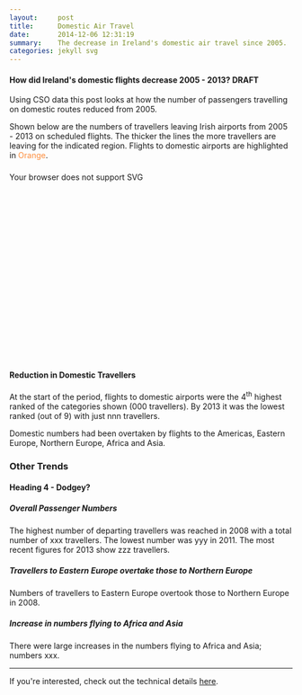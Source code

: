 ```yaml
---
layout:     post
title:      Domestic Air Travel
date:       2014-12-06 12:31:19
summary:    The decrease in Ireland's domestic air travel since 2005.
categories: jekyll svg
---
```


<head>
  <style>
  .svg-container_16-9 { 
    display: inline-block;
    position: relative;
    width: 100%;
    padding-bottom: 56.25%; 
    vertical-align: middle; 
    overflow: hidden;
    margin-top: 0.5rem;
    margin-bottom: 2rem;
  }

  .svg-container_sq { 
    display: inline-block;
    position: relative;
    width: 100%;
    padding-bottom: 100%; 
    vertical-align: middle; 
    overflow: hidden; 
  } 

  .svg-content { 
    display: inline-block;
    position: absolute;
    top: 0;
    left: 0;
  }
  </style>
</head>

#### How did Ireland's domestic flights decrease 2005 - 2013? DRAFT

Using CSO data this post looks at how the number of passengers travelling on domestic routes reduced from 2005.

Shown below are the numbers of travellers leaving Irish airports from 2005 - 2013 on scheduled flights. The thicker the lines the more travellers are leaving for the indicated region. Flights to domestic airports are highlighted in <span style="color: rgb(253,141,60);">Orange</span>.

<div class="svg-container_16-9">
  <object type="image/svg+xml" data="{{ site.baseurl }}/images/141224_DestRegionsYears_GreyIreland.svg" width="100%" height="100%" class="svg-content">Your browser does not support SVG
  </object>
</div>

#### Reduction in Domestic Travellers

At the start of the period, flights to domestic airports were the 4<sup>th</sup> highest ranked of the categories shown (000 travellers). By 2013 it was the lowest ranked (out of 9) with just nnn travellers.

Domestic numbers had been overtaken by flights to the Americas, Eastern Europe, Northern Europe, Africa and Asia.

### Other Trends

#### Heading 4 - Dodgey?

##### Overall Passenger Numbers

The highest number of departing travellers was reached in 2008 with a total number of xxx travellers. The lowest number was yyy in 2011. The most recent figures for 2013 show zzz travellers.

##### Travellers to Eastern Europe overtake those to Northern Europe

Numbers of travellers to Eastern Europe overtook those to Northern Europe in 2008.

##### Increase in numbers flying to Africa and Asia

There were large increases in the numbers flying to Africa and Asia; numbers xxx.

---

If you're interested, check out the technical details [here](https://github.com/prockley/Air_Passengers_Dep_raw.densitydesign/tree/master).